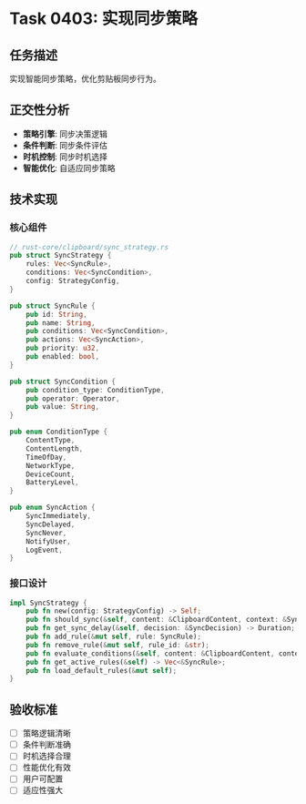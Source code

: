 # Task 0403: 实现同步策略

## 任务描述

实现智能同步策略，优化剪贴板同步行为。

## 正交性分析

- **策略引擎**: 同步决策逻辑
- **条件判断**: 同步条件评估
- **时机控制**: 同步时机选择
- **智能优化**: 自适应同步策略

## 技术实现

### 核心组件
```rust
// rust-core/clipboard/sync_strategy.rs
pub struct SyncStrategy {
    rules: Vec<SyncRule>,
    conditions: Vec<SyncCondition>,
    config: StrategyConfig,
}

pub struct SyncRule {
    pub id: String,
    pub name: String,
    pub conditions: Vec<SyncCondition>,
    pub actions: Vec<SyncAction>,
    pub priority: u32,
    pub enabled: bool,
}

pub struct SyncCondition {
    pub condition_type: ConditionType,
    pub operator: Operator,
    pub value: String,
}

pub enum ConditionType {
    ContentType,
    ContentLength,
    TimeOfDay,
    NetworkType,
    DeviceCount,
    BatteryLevel,
}

pub enum SyncAction {
    SyncImmediately,
    SyncDelayed,
    SyncNever,
    NotifyUser,
    LogEvent,
}
```

### 接口设计
```rust
impl SyncStrategy {
    pub fn new(config: StrategyConfig) -> Self;
    pub fn should_sync(&self, content: &ClipboardContent, context: &SyncContext) -> SyncDecision;
    pub fn get_sync_delay(&self, decision: &SyncDecision) -> Duration;
    pub fn add_rule(&mut self, rule: SyncRule);
    pub fn remove_rule(&mut self, rule_id: &str);
    pub fn evaluate_conditions(&self, content: &ClipboardContent, context: &SyncContext) -> Vec<bool>;
    pub fn get_active_rules(&self) -> Vec<&SyncRule>;
    pub fn load_default_rules(&mut self);
}
```

## 验收标准

- [ ] 策略逻辑清晰
- [ ] 条件判断准确
- [ ] 时机选择合理
- [ ] 性能优化有效
- [ ] 用户可配置
- [ ] 适应性强大